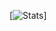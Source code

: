 [![Stats](https://github-readme-stats.vercel.app/api?username=brachy84&show_icons=true&theme=onedark)]
